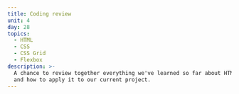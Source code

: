```yaml
---
title: Coding review
unit: 4
day: 28
topics:
  - HTML
  - CSS
  - CSS Grid
  - Flexbox
description: >-
  A chance to review together everything we've learned so far about HTML & CSS
  and how to apply it to our current project.
---
```


